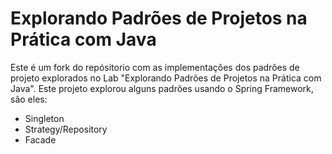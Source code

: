 # Explorando Padrões de Projetos na Prática com Java

Este é um fork do repósitorio com as implementações dos padrões de projeto explorados no Lab "Explorando Padrões de Projetos na Prática com Java". Este projeto explorou alguns padrões usando o Spring Framework, são eles:
- Singleton
- Strategy/Repository
- Facade
